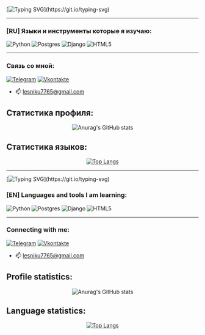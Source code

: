 <div id="Hello-ru">

[![Typing SVG](https://readme-typing-svg.herokuapp.com?font=Roboto&size=30&pause=1000&color=20D5FF&background=FFFFFF&center=true&vCenter=true&width=500&height=40&lines=%D0%92%D1%81%D0%B5%D0%BC+%D0%BF%D1%80%D0%B8%D0%B2%D0%B5%D1%82%F0%9F%91%8B;%D0%AF+%D1%83%D0%B2%D0%BB%D0%B5%D0%BA%D0%B0%D1%8E%D1%81%D1%8C+%D0%BF%D1%80%D0%BE%D0%B3%D1%80%D0%B0%D0%BC%D0%BC%D0%B8%D1%80%D0%BE%D0%B2%D0%B0%D0%BD%D0%B8%D0%B5%D0%BC!)](https://git.io/typing-svg)
</div>
<hr>

### [RU] Языки и инструменты которые я изучаю:
![Python](https://img.shields.io/badge/python-3670A0?style=for-the-badge&logo=python&logoColor=ffdd54)
![Postgres](https://img.shields.io/badge/postgres-%23316192.svg?style=for-the-badge&logo=postgresql&logoColor=white)
![Django](https://img.shields.io/badge/django-%23092E20.svg?style=for-the-badge&logo=django&logoColor=white)
![HTML5](https://img.shields.io/badge/html5-%23E34F26.svg?style=for-the-badge&logo=html5&logoColor=white)
<hr>

### Связь со мной:
[![Telegram](https://img.shields.io/badge/Telegram-2CA5E0?style=for-the-badge&logo=telegram&logoColor=white)](https://t.me/murzi7)
[![Vkontakte](https://img.shields.io/badge/-Vkontakte-090909?style=for-the-badge&logo=Vk&logoColor=4F7DB3)](https://vk.com/murzi7)
- 📫 lesniku7765@gmail.com

## Статистика профиля:
<div id="info-profile-ru" align="center">

![Anurag's GitHub stats](https://github-readme-stats.vercel.app/api?username=Vann4&show_icons=true&theme=radical)
</div>

## Статистика языков:
<div id="info-languages-ru" align="center">

[![Top Langs](https://github-readme-stats.vercel.app/api/top-langs/?username=Vann4&layout=donut-vertical)](https://github.com/Vann4/github-readme-stats)
</div>

<hr>

<div id="Hello-en">

[![Typing SVG](https://readme-typing-svg.herokuapp.com?font=Roboto&size=30&pause=1000&color=20D5FF&background=FFFFFF&center=true&vCenter=true&width=300&height=40&lines=Hello%2C+everyone%F0%9F%91%8B;I'm+into+programming!)](https://git.io/typing-svg)
</div>

### [EN] Languages and tools I am learning:
![Python](https://img.shields.io/badge/python-3670A0?style=for-the-badge&logo=python&logoColor=ffdd54)
![Postgres](https://img.shields.io/badge/postgres-%23316192.svg?style=for-the-badge&logo=postgresql&logoColor=white)
![Django](https://img.shields.io/badge/django-%23092E20.svg?style=for-the-badge&logo=django&logoColor=white)
![HTML5](https://img.shields.io/badge/html5-%23E34F26.svg?style=for-the-badge&logo=html5&logoColor=white)
<hr>

### Connecting with me:
[![Telegram](https://img.shields.io/badge/Telegram-2CA5E0?style=for-the-badge&logo=telegram&logoColor=white)](https://t.me/murzi7)
[![Vkontakte](https://img.shields.io/badge/-Vkontakte-090909?style=for-the-badge&logo=Vk&logoColor=4F7DB3)](https://vk.com/murzi7)
- 📫 lesniku7765@gmail.com

## Profile statistics:
<div id="info-profile-en" align="center">

![Anurag's GitHub stats](https://github-readme-stats.vercel.app/api?username=Vann4&show_icons=true&theme=radical)
</div>

## Language statistics:
<div id="info-languages-en" align="center">

[![Top Langs](https://github-readme-stats.vercel.app/api/top-langs/?username=Vann4&layout=donut-vertical)](https://github.com/Vann4/github-readme-stats)
</div>